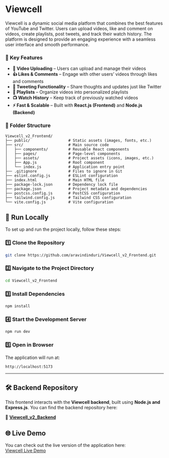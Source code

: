 
# Viewcell


Viewcell is a dynamic social media platform that combines the best features of YouTube and Twitter. Users can upload videos, like and comment on videos, create playlists, post tweets, and track their watch history. The platform is designed to provide an engaging experience with a seamless user interface and smooth performance.


### 🚀 Key Features  

- **🚀 Video Uploading** – Users can upload and manage their videos  
- **👍 Likes & Comments** – Engage with other users’ videos through likes and comments  
- **📜 Tweeting Functionality** – Share thoughts and updates just like Twitter  
- **🎵 Playlists** – Organize videos into personalized playlists  
- **📺 Watch History** – Keep track of previously watched videos  
- **⚡ Fast & Scalable** – Built with **React.js (Frontend)** and **Node.js (Backend)**  


### 📂 Folder Structure

```plaintext
Viewcell_v2_Frontend/
├── public/                 # Static assets (images, fonts, etc.)
├── src/                    # Main source code
│   ├── components/         # Reusable React components
│   ├── pages/              # Page-level components
│   ├── assets/             # Project assets (icons, images, etc.)
│   ├── App.js              # Root component
│   └── index.js            # Application entry point
├── .gitignore              # Files to ignore in Git
├── eslint.config.js        # ESLint configuration
├── index.html              # Main HTML file
├── package-lock.json       # Dependency lock file
├── package.json            # Project metadata and dependencies
├── postcss.config.js       # PostCSS configuration
├── tailwind.config.js      # Tailwind CSS configuration
└── vite.config.js          # Vite configuration
```

## 🚀 Run Locally

To set up and run the project locally, follow these steps:

### 1️⃣ Clone the Repository
```sh
git clone https://github.com/aravindinduri/Viewcell_v2_Frontend.git
```

### 2️⃣ Navigate to the Project Directory
```sh
cd Viewcell_v2_Frontend
```

### 3️⃣ Install Dependencies
```sh
npm install
```

### 4️⃣ Start the Development Server
```sh
npm run dev
```

### 5️⃣ Open in Browser  
The application will run at:  
```
http://localhost:5173
```

---  

## 🛠 Backend Repository  

This frontend interacts with the **Viewcell backend**, built using **Node.js and Express.js**. You can find the backend repository here:  

🔗 **[Viewcell_v2_Backend](https://github.com/aravindinduri/Viewcell_v2_Backend)**  
## 🌐 Live Demo

You can check out the live version of the application here:  
[Viewcell Live Demo](https://viewcell.onrender.com)  
